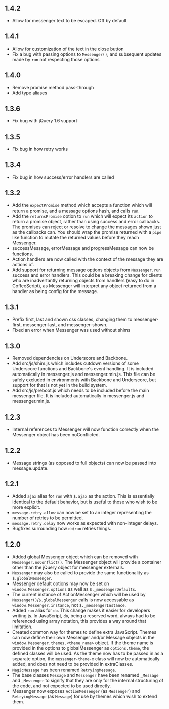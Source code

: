 1.4.2
-----

- Allow for messenger text to be escaped. Off by default

1.4.1
-----

- Allow for customization of the text in the close button
- Fix a bug with passing options to `Messenger()`, and subsequent updates made by `run` not respecting those options

1.4.0
-----

- Remove promise method pass-through
- Add type aliases

1.3.6
-----

- Fix bug with jQuery 1.6 support

1.3.5
-----

- Fix bug in how retry works

1.3.4
-----

- Fix bug in how success/error handlers are called

1.3.2
-----

- Add the `expectPromise` method which accepts a function which will return a promise, and
  a message options hash, and calls `run`.
- Add the `returnsPromise` option to `run` which will expect its `action` to return a promise
  object, rather than using success and error callbacks.  The promises can reject or resolve to
  change the messages shown just as the callbacks can.  You should wrap the promise returned with
  a `pipe` like function to mutate the returned values before they reach Messenger.
- successMessage, errorMessage and progressMessage can now be functions.
- Action handlers are now called with the context of the message they are actions of.
- Add support for returning message options objects from `Messenger.run` success and error
  handlers.  This could be a breaking change for clients who are inadvertantly returning objects
  from handlers (easy to do in CoffeeScript), as Messenger will interpret any object returned
  from a handler as being config for the message.

1.3.1
-----

- Prefix first, last and shown css classes, changing them to messenger-first, messenger-last,
  and messenger-shown.
- Fixed an error when Messenger was used without shims

1.3.0
-----

- Removed dependencies on Underscore and Backbone.
- Add src/js/shim.js which includes cutdown versions of some Underscore functions and Backbone's
  event handling.  It is included automatically in messenger.js and messenger.min.js.  This file
  can be safely excluded in environments with Backbone and Underscore, but support for that is
  not yet in the build system.
- Add src/js/preboot.js which needs to be included before the main messenger file.  It is included
  automatically in messenger.js and messenger.min.js.

1.2.3
-----

- Internal references to Messenger will now function correctly when the Messenger object has
  been noConflicted.

1.2.2
-----

- Message strings (as opposed to full objects) can now be passed into message.update.

1.2.1
-----

- Added `ajax` alias for `run` with `$.ajax` as the action.  This is essentially identical
  to the default behavior, but is useful to those who wish to be more explicit.
- `message.retry.allow` can now be set to an integer representing the number of retries
  to be permitted.
- `message.retry.delay` now works as expected with non-integer delays.
- Bugfixes surrounding how `do`/`run` retries things.

1.2.0
-----

- Added global Messenger object which can be removed with `Messenger.noConflict()`.  The
  Messenger object will provide a container other than the jQuery object for messenger
  externals.
- `Messenger` may also be called to provide the same functionality as `$.globalMessenger`.
- Messenger default options may now be set on `window.Messenger.options` as well as
  `$._messengerDefaults`.
- The current instance of ActionMessenger which will be used by `Messenger()`/`$.globalMessenger`
  calls is now accessable as `window.Messenger.instance`, not `$._messengerInstance`.
- Added `run` alias for `do`.  This change makes it easier for developers writing js.
  In JavaScript, `do`, being a reserved word, always had to be referenced using array
  notation, this provides a way around that limitation.
- Created common way for themes to define extra JavaScript.  Themes can now define their
  own Messenger and/or Message objects in the `window.Messenger.themes.<theme_name>` object.
  If the theme name is provided in the options to globalMessenger as `options.theme`, the
  defined classes will be used.  As the theme now has to be passed in as a separate option, the
  `messenger-theme-x` class will now be automatically added, and does not need to be
  provided in extraClasses.
- `MagicMessage` has been renamed `RetryingMessage`.
- The base classes `Message` and `Messenger` have been renamed `_Message` and `_Messenger` to
  signify that they are only for the internal structuring of the code, and not expected
  to be used directly.
- Messenger now exposes `ActionMessenger` (as `Messenger`) and `RetryingMessage` (as `Message`) for
  use by themes which wish to extend them.
